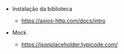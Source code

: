 - Instalação da biblioteca
    - https://axios-http.com/docs/intro

- Mock
    - https://jsonplaceholder.typicode.com/